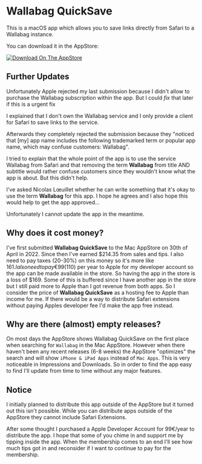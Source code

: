# Wallabag QuickSave

This is a macOS app which allows you to save links directly from Safari to a
Wallabag instance.

You can download it in the AppStore:

[![Download On The AppStore](https://developer.apple.com/app-store/marketing/guidelines/images/badge-download-on-the-mac-app-store.svg)](https://apps.apple.com/us/app/wallabag-quicksave/id1621482657)

## Further Updates

Unfortunately Apple rejected my last submission because I didn't allow to purchase the Wallabag subscription within the app. But I could *fix* that later if this is a urgent fix

I explained that I don't own the Wallabag service and I only provide a client for Safari to save links to the service.

Afterwards they completely rejected the submission because they "noticed that [my] app name includes the following trademarked term or popular app name, which may confuse customers: Wallabag".

I tried to explain that the whole point of the app is to use the service Wallabag from Safari and that removing the term **Wallabag** from title AND subtitle would rather confuse customers since they wouldn't know what the app is about.
But this didn't help.

I've asked Nicolas Lœuillet whether he can write something that it's okay to use the term **Wallabag** for this app.
I hope he agrees and I also hope this would help to get the app approved...

Unfortunately I cannot update the app in the meantime.

## Why does it cost money?

I've first submitted **Wallabag QuickSave** to the Mac AppStore on 30th of April in 2022.
Since then I've earned $214.35 from sales and tips. I also need to pay taxes (20-30%) on this money so it's more like $161.
I also need to pay €99 ($110) per year to Apple for my developer account so the app can be made available in the store.
So having the app in the store is a loss of $169.
Some of this is buffered since I have another app in the store but I still paid more to Apple than I got revenue from both apps.
So I consider the price of **Wallabag QuickSave** as a hosting fee to Apple than income for me. If there would be a way to distribute Safari extensions without paying Apples developer fee I'd make the app free instead.

## Why are there (almost) empty releases?

On most days the AppStore shows Wallabag QuickSave on the first place when searching for `Wallabag` in the Mac AppStore.
However when there haven't been any recent releases (6-8 weeks) the AppStore "optimizes" the search and will show `iPhone & iPad Apps` instead of `Mac Apps`.
This is very noticeable in Impressions and Downloads. So in order to find the app easy to find I'll update from time to time without any major features.

## Notice

I initially planned to distribute this app outside of the AppStore but it
turned out this isn't possible.
While you can distribute apps outside of the AppStore they cannot include
Safari Extensions.

After some thought I purchased a Apple Developer Account for 99€/year to
distribute the app.
I hope that some of you chime in and support me by tipping inside the app. When
the membership comes to an end I'll see how much tips got in and reconsider if
I want to continue to pay for the membership.
